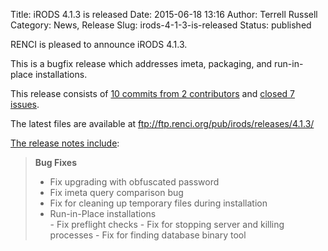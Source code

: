 Title: iRODS 4.1.3 is released
Date: 2015-06-18 13:16
Author: Terrell Russell
Category: News, Release
Slug: irods-4-1-3-is-released
Status: published

RENCI is pleased to announce iRODS 4.1.3.

This is a bugfix release which addresses imeta, packaging, and
run-in-place installations.

This release consists of [10 commits from 2
contributors](https://github.com/irods/irods/compare/4.1.2...4.1.3) and
[closed 7
issues](https://github.com/irods/irods/issues?q=milestone%3A4.1.3).

The latest files are available at
<ftp://ftp.renci.org/pub/irods/releases/4.1.3/>

[The release notes
include](https://docs.irods.org/4.1.3/release_notes/):

> **Bug Fixes**
>
> <ul>
> <li>
> Fix upgrading with obfuscated password
>
> </li>
> <li>
> Fix imeta query comparison bug
>
> </li>
> <li>
> Fix for cleaning up temporary files during installation
>
> </li>
> <li>
> Run-in-Place installations
>
> </li>
> -   Fix preflight checks
> -   Fix for stopping server and killing processes
> -   Fix for finding database binary tool
>
> </ul>

